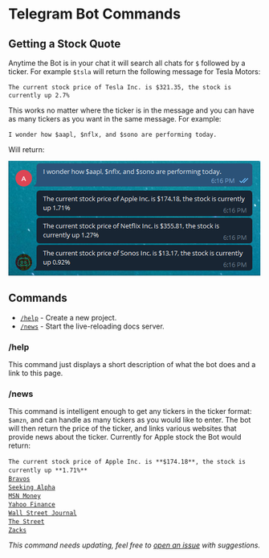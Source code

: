 # Telegram Bot Commands

## Getting a Stock Quote

Anytime the Bot is in your chat it will search all chats for `$` followed by a ticker. For example `$tsla` will return the following message for Tesla Motors:

```
The current stock price of Tesla Inc. is $321.35, the stock is currently up 2.7%
```

This works no matter where the ticker is in the message and you can have as many tickers as you want in the same message. For example:

```
I wonder how $aapl, $nflx, and $sono are performing today.
```

Will return:

![Conversation With Simple Telegram Bot](img\telegramBotTickerReply.png)

## Commands

* [`/help`](#/help) - Create a new project.
* [`/news`](#/news) - Start the live-reloading docs server.

### /help

This command just displays a short description of what the bot does and a link to this page.

### /news

This command is intelligent enough to get any tickers in the ticker format: `$amzn`, and can handle as many tickers as you would like to enter. The bot will then return the price of the ticker, and links various websites that provide news about the ticker. Currently for Apple stock the Bot would return:


`The current stock price of Apple Inc. is **$174.18**, the stock is currently up **1.71%**`  
[`Bravos`](https://bravos.co/AAPL)  
[`Seeking Alpha`](https://seekingalpha.com/symbol/AAPL)  
[`MSN Money`](https://www.msn.com/en-us/money/stockdetails?symbol=AAPL)  
[`Yahoo Finance`](https://finance.yahoo.com/quote/AAPL)  
[`Wall Street Journal`](https://quotes.wsj.com/AAPL)  
[`The Street`](https://www.thestreet.com/quote/AAPL.html)  
[`Zacks`](https://www.zacks.com/stock/quote/AAPL)  

*This command needs updating, feel free to [open an issue](https://gitlab.com/MisterBiggs/simple-telegram-bot/issues) with suggestions.*